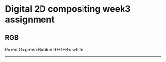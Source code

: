 Digital 2D compositing week3 assignment
=======================================
RGB
----

R=red  G=green  B=blue
R+G+B= white
<hr/>
